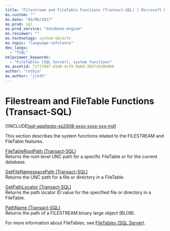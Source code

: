 ```yaml
---
title: "Filestream and FileTable Functions (Transact-SQL) | Microsoft Docs"
ms.custom: ""
ms.date: "03/06/2017"
ms.prod: sql
ms.prod_service: "database-engine"
ms.reviewer: ""
ms.technology: system-objects
ms.topic: "language-reference"
dev_langs: 
  - "TSQL"
helpviewer_keywords: 
  - "FileTables [SQL Server], system functions"
ms.assetid: 71f729df-d340-4cf9-9a6d-305fcb39b009
author: "rothja"
ms.author: "jroth"
---
```

# Filestream and FileTable Functions (Transact-SQL)
[!INCLUDE[tsql-appliesto-ss2008-xxxx-xxxx-xxx-md](../../includes/applies-to-version/sqlserver.md)]

  This section describes the system functions related to the FILESTREAM and FileTable features.  
  
 [FileTableRootPath &#40;Transact-SQL&#41;](../../relational-databases/system-functions/filetablerootpath-transact-sql.md)  
 Returns the root-level UNC path for a specific FileTable or for the current database.  
  
 [GetFileNamespacePath &#40;Transact-SQL&#41;](../../relational-databases/system-functions/getfilenamespacepath-transact-sql.md)  
 Returns the UNC path for a file or directory in a FileTable.  
  
 [GetPathLocator &#40;Transact-SQL&#41;](../../relational-databases/system-functions/getpathlocator-transact-sql.md)  
 Returns the path locator ID value for the specified file or directory in a FileTable.  
  
 [PathName &#40;Transact-SQL&#41;](../../relational-databases/system-functions/pathname-transact-sql.md)  
 Returns the path of a FILESTREAM binary large object (BLOB).  
  
 For more information about FileTables, see [FileTables &#40;SQL Server&#41;](../../relational-databases/blob/filetables-sql-server.md).  
  
  
